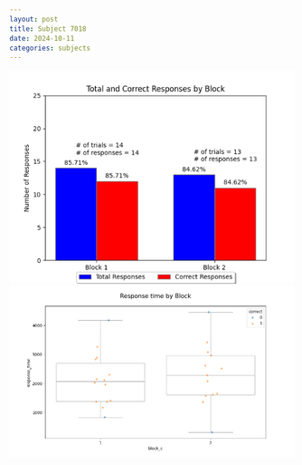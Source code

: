 ```yaml
---
layout: post
title: Subject 7018
date: 2024-10-11
categories: subjects
---
```


![](data/7018/run-3/7018_ATS_responses.png)
![](data/7018/run-3/7018_ATS_rt.png)
